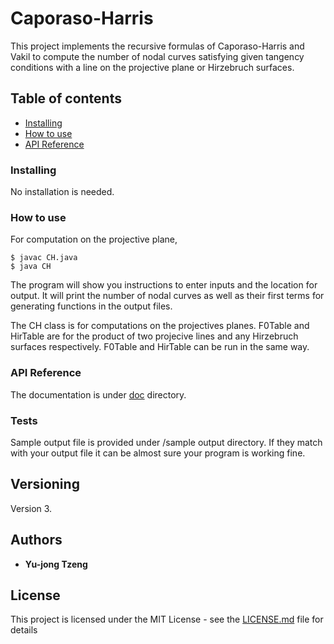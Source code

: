 # Caporaso-Harris
This project implements the recursive formulas of Caporaso-Harris and Vakil to compute the number of nodal curves satisfying given tangency conditions with a line on the projective plane or Hirzebruch surfaces. 

## Table of contents
* [Installing](#installing)
* [How to use](how-to-use)
* [API Reference](api-reference)

### Installing

No installation is needed.

### How to use
For computation on the projective plane,
```
$ javac CH.java
$ java CH
```
The program will show you instructions to enter inputs and the location for output. It will print the number of nodal curves as well as their first terms for generating functions in the output files. 

The CH class is for computations on the projectives planes. F0Table and HirTable are for the product of two projecive lines and any Hirzebruch surfaces respectively. F0Table and HirTable can be run in the same way. 

### API Reference

The documentation is under [doc](/doc) directory.

### Tests

Sample output file is provided under /sample output directory. If they match with your output file it can be almost sure your program is working fine.

## Versioning

Version 3. 

## Authors

* **Yu-jong Tzeng** 

## License

This project is licensed under the MIT License - see the [LICENSE.md](LICENSE.md) file for details


